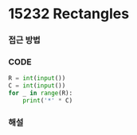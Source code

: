 # 15232 Rectangles



### 접근 방법



### CODE

```python
R = int(input())
C = int(input())
for _ in range(R):
    print('*' * C)
```



### 해설

